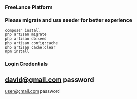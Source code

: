 
### FreeLance Platform


### Please migrate and use seeder for better experience

```
composer install
php artisan migrate
php artisan db:seed
php artisan config:cache
php artisan cache:clear
npm install
```

### Login Credentials

david@gmail.com
password
---
user@gmail.com
password
